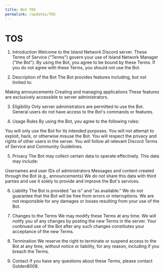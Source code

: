 ```yaml
---
title: Bot TOS
permalink: /updates/TOS
---
```


# TOS

1. Introduction
Welcome to the Island Network Discord server. These Terms of Service ("Terms") govern your use of Island Network Manager ("the Bot"). By using the Bot, you agree to be bound by these Terms. If you do not agree with these Terms, you should not use the Bot.

2. Description of the Bot
The Bot provides features including, but not limited to:

Making announcements
Creating and managing applications
These features are exclusively accessible to server administrators.

3. Eligibility
Only server administrators are permitted to use the Bot. General users do not have access to the Bot's commands or features.

4. Usage Rules
By using the Bot, you agree to the following rules:

You will only use the Bot for its intended purposes.
You will not attempt to exploit, hack, or otherwise misuse the Bot.
You will respect the privacy and rights of other users in the server.
You will follow all relevant Discord Terms of Service and Community Guidelines.

5. Privacy
The Bot may collect certain data to operate effectively. This data may include:

Usernames and user IDs of administrators
Messages and content created through the Bot (e.g., announcements)
We do not share this data with third parties and use it solely to provide and improve the Bot's services.

6. Liability
The Bot is provided "as is" and "as available." We do not guarantee that the Bot will be free from errors or interruptions. We are not responsible for any damages or losses resulting from your use of the Bot.

7. Changes to the Terms
We may modify these Terms at any time. We will notify you of any changes by posting the new Terms in the server. Your continued use of the Bot after any such changes constitutes your acceptance of the new Terms.

8. Termination
We reserve the right to terminate or suspend access to the Bot at any time, without notice or liability, for any reason, including if you breach the Terms.

9. Contact
If you have any questions about these Terms, please contact Golden8008.

